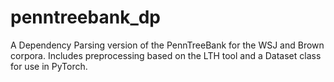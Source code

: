 # penntreebank_dp
A Dependency Parsing version of the PennTreeBank for the WSJ and Brown corpora. Includes preprocessing based on the LTH tool and a Dataset class for use in PyTorch.
